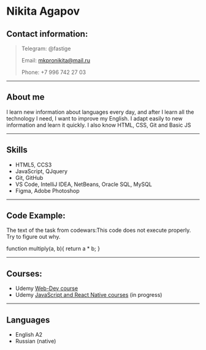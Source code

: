 # Nikita Agapov

## Contact information:

> Telegram: @fastige
>
> Email: mkpronikita@mail.ru
>
> Phone: +7 996 742 27 03

---

## About me

I learn new information about languages every day, and after I learn all the technology I need, I want to improve my English. I adapt easily to new information and learn it quickly. I also know HTML, CSS, Git and Basic JS

---

## Skills

- HTML5, CCS3
- JavaScript, QJquery
- Git, GitHub
- VS Code, IntelliJ IDEA, NetBeans, Oracle SQL, MySQL
- Figma, Adobe Photoshop

---

## Code Example:

The text of the task from codewars:This code does not execute properly. Try to figure out why.

function multiply(a, b){
  return a * b;
}

---

## Courses:

- Udemy [Web-Dev course]
- Udemy [JavaScript and React Native сourses] (in progress)

---

## Languages

- English A2
- Russian (native)

[web-dev course]: https://www.udemy.com/course/webdeveloper/
[javascript and react native сourses]: https://www.udemy.com/course/javascript_full/


